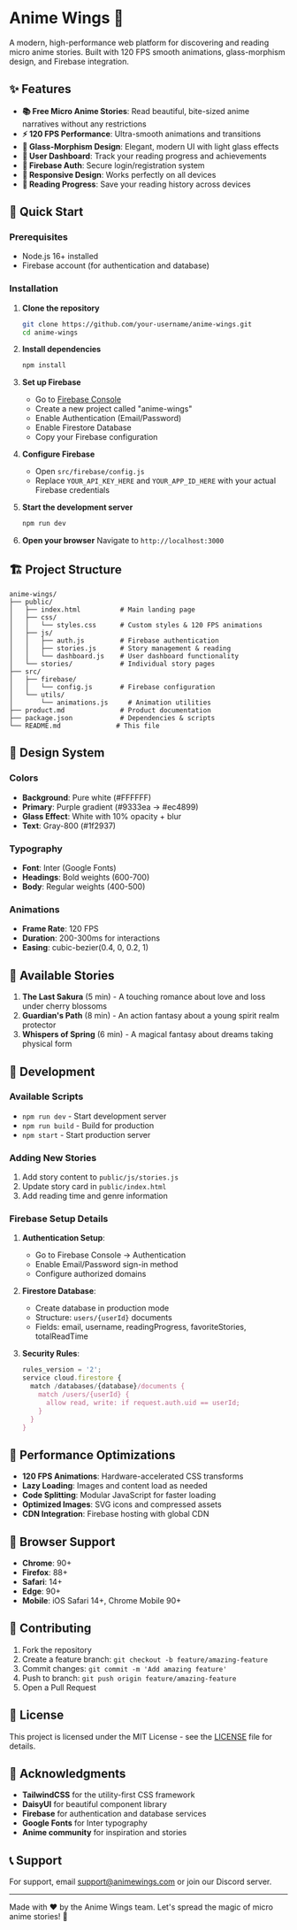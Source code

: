 # Anime Wings 🌸

A modern, high-performance web platform for discovering and reading micro anime stories. Built with 120 FPS smooth animations, glass-morphism design, and Firebase integration.

## ✨ Features

- **📚 Free Micro Anime Stories**: Read beautiful, bite-sized anime narratives without any restrictions
- **⚡ 120 FPS Performance**: Ultra-smooth animations and transitions
- **🔮 Glass-Morphism Design**: Elegant, modern UI with light glass effects
- **👤 User Dashboard**: Track your reading progress and achievements
- **🔐 Firebase Auth**: Secure login/registration system
- **📱 Responsive Design**: Works perfectly on all devices
- **🎯 Reading Progress**: Save your reading history across devices

## 🚀 Quick Start

### Prerequisites
- Node.js 16+ installed
- Firebase account (for authentication and database)

### Installation

1. **Clone the repository**
   ```bash
   git clone https://github.com/your-username/anime-wings.git
   cd anime-wings
   ```

2. **Install dependencies**
   ```bash
   npm install
   ```

3. **Set up Firebase**
   - Go to [Firebase Console](https://console.firebase.google.com)
   - Create a new project called "anime-wings"
   - Enable Authentication (Email/Password)
   - Enable Firestore Database
   - Copy your Firebase configuration

4. **Configure Firebase**
   - Open `src/firebase/config.js`
   - Replace `YOUR_API_KEY_HERE` and `YOUR_APP_ID_HERE` with your actual Firebase credentials

5. **Start the development server**
   ```bash
   npm run dev
   ```

6. **Open your browser**
   Navigate to `http://localhost:3000`

## 🏗️ Project Structure

```
anime-wings/
├── public/
│   ├── index.html          # Main landing page
│   ├── css/
│   │   └── styles.css      # Custom styles & 120 FPS animations
│   ├── js/
│   │   ├── auth.js         # Firebase authentication
│   │   ├── stories.js      # Story management & reading
│   │   └── dashboard.js    # User dashboard functionality
│   └── stories/            # Individual story pages
├── src/
│   ├── firebase/
│   │   └── config.js       # Firebase configuration
│   └── utils/
│       └── animations.js     # Animation utilities
├── product.md              # Product documentation
├── package.json            # Dependencies & scripts
└── README.md              # This file
```

## 🎨 Design System

### Colors
- **Background**: Pure white (#FFFFFF)
- **Primary**: Purple gradient (#9333ea → #ec4899)
- **Glass Effect**: White with 10% opacity + blur
- **Text**: Gray-800 (#1f2937)

### Typography
- **Font**: Inter (Google Fonts)
- **Headings**: Bold weights (600-700)
- **Body**: Regular weights (400-500)

### Animations
- **Frame Rate**: 120 FPS
- **Duration**: 200-300ms for interactions
- **Easing**: cubic-bezier(0.4, 0, 0.2, 1)

## 📖 Available Stories

1. **The Last Sakura** (5 min) - A touching romance about love and loss under cherry blossoms
2. **Guardian's Path** (8 min) - An action fantasy about a young spirit realm protector
3. **Whispers of Spring** (6 min) - A magical fantasy about dreams taking physical form

## 🔧 Development

### Available Scripts

- `npm run dev` - Start development server
- `npm run build` - Build for production
- `npm start` - Start production server

### Adding New Stories

1. Add story content to `public/js/stories.js`
2. Update story card in `public/index.html`
3. Add reading time and genre information

### Firebase Setup Details

1. **Authentication Setup**:
   - Go to Firebase Console → Authentication
   - Enable Email/Password sign-in method
   - Configure authorized domains

2. **Firestore Database**:
   - Create database in production mode
   - Structure: `users/{userId}` documents
   - Fields: email, username, readingProgress, favoriteStories, totalReadTime

3. **Security Rules**:
   ```javascript
   rules_version = '2';
   service cloud.firestore {
     match /databases/{database}/documents {
       match /users/{userId} {
         allow read, write: if request.auth.uid == userId;
       }
     }
   }
   ```

## 🎯 Performance Optimizations

- **120 FPS Animations**: Hardware-accelerated CSS transforms
- **Lazy Loading**: Images and content load as needed
- **Code Splitting**: Modular JavaScript for faster loading
- **Optimized Images**: SVG icons and compressed assets
- **CDN Integration**: Firebase hosting with global CDN

## 📱 Browser Support

- **Chrome**: 90+
- **Firefox**: 88+
- **Safari**: 14+
- **Edge**: 90+
- **Mobile**: iOS Safari 14+, Chrome Mobile 90+

## 🤝 Contributing

1. Fork the repository
2. Create a feature branch: `git checkout -b feature/amazing-feature`
3. Commit changes: `git commit -m 'Add amazing feature'`
4. Push to branch: `git push origin feature/amazing-feature`
5. Open a Pull Request

## 📄 License

This project is licensed under the MIT License - see the [LICENSE](LICENSE) file for details.

## 🙏 Acknowledgments

- **TailwindCSS** for the utility-first CSS framework
- **DaisyUI** for beautiful component library
- **Firebase** for authentication and database services
- **Google Fonts** for Inter typography
- **Anime community** for inspiration and stories

## 📞 Support

For support, email support@animewings.com or join our Discord server.

---

Made with ❤️ by the Anime Wings team. Let's spread the magic of micro anime stories! 🌸